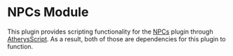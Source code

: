 # NPCs Module

This plugin provides scripting functionality for the [NPCs](https://github.com/Atherys-Horizons/NPCs) plugin through [AtherysScript](https://github.com/Atherys-Horizons/AtherysScript). As a result, both of those are dependencies for this plugin to function.

